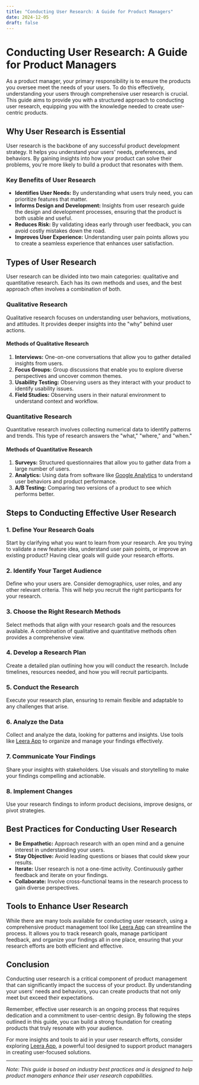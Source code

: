 ```yaml
---
title: "Conducting User Research: A Guide for Product Managers"
date: 2024-12-05
draft: false
---
```

# Conducting User Research: A Guide for Product Managers

As a product manager, your primary responsibility is to ensure the products you oversee meet the needs of your users. To do this effectively, understanding your users through comprehensive user research is crucial. This guide aims to provide you with a structured approach to conducting user research, equipping you with the knowledge needed to create user-centric products.

## Why User Research is Essential

User research is the backbone of any successful product development strategy. It helps you understand your users' needs, preferences, and behaviors. By gaining insights into how your product can solve their problems, you're more likely to build a product that resonates with them.

### Key Benefits of User Research

- **Identifies User Needs:** By understanding what users truly need, you can prioritize features that matter.
- **Informs Design and Development:** Insights from user research guide the design and development processes, ensuring that the product is both usable and useful.
- **Reduces Risk:** By validating ideas early through user feedback, you can avoid costly mistakes down the road.
- **Improves User Experience:** Understanding user pain points allows you to create a seamless experience that enhances user satisfaction.

## Types of User Research

User research can be divided into two main categories: qualitative and quantitative research. Each has its own methods and uses, and the best approach often involves a combination of both.

### Qualitative Research

Qualitative research focuses on understanding user behaviors, motivations, and attitudes. It provides deeper insights into the "why" behind user actions.

#### Methods of Qualitative Research

1. **Interviews:** One-on-one conversations that allow you to gather detailed insights from users.
2. **Focus Groups:** Group discussions that enable you to explore diverse perspectives and uncover common themes.
3. **Usability Testing:** Observing users as they interact with your product to identify usability issues.
4. **Field Studies:** Observing users in their natural environment to understand context and workflow.

### Quantitative Research

Quantitative research involves collecting numerical data to identify patterns and trends. This type of research answers the "what," "where," and "when."

#### Methods of Quantitative Research

1. **Surveys:** Structured questionnaires that allow you to gather data from a large number of users.
2. **Analytics:** Using data from software like [Google Analytics](https://analytics.google.com) to understand user behaviors and product performance.
3. **A/B Testing:** Comparing two versions of a product to see which performs better.

## Steps to Conducting Effective User Research

### 1. Define Your Research Goals

Start by clarifying what you want to learn from your research. Are you trying to validate a new feature idea, understand user pain points, or improve an existing product? Having clear goals will guide your research efforts.

### 2. Identify Your Target Audience

Define who your users are. Consider demographics, user roles, and any other relevant criteria. This will help you recruit the right participants for your research.

### 3. Choose the Right Research Methods

Select methods that align with your research goals and the resources available. A combination of qualitative and quantitative methods often provides a comprehensive view.

### 4. Develop a Research Plan

Create a detailed plan outlining how you will conduct the research. Include timelines, resources needed, and how you will recruit participants.

### 5. Conduct the Research

Execute your research plan, ensuring to remain flexible and adaptable to any challenges that arise.

### 6. Analyze the Data

Collect and analyze the data, looking for patterns and insights. Use tools like [Leera App](https://leera.app) to organize and manage your findings effectively.

### 7. Communicate Your Findings

Share your insights with stakeholders. Use visuals and storytelling to make your findings compelling and actionable.

### 8. Implement Changes

Use your research findings to inform product decisions, improve designs, or pivot strategies.

## Best Practices for Conducting User Research

- **Be Empathetic:** Approach research with an open mind and a genuine interest in understanding your users.
- **Stay Objective:** Avoid leading questions or biases that could skew your results.
- **Iterate:** User research is not a one-time activity. Continuously gather feedback and iterate on your findings.
- **Collaborate:** Involve cross-functional teams in the research process to gain diverse perspectives.

## Tools to Enhance User Research

While there are many tools available for conducting user research, using a comprehensive product management tool like [Leera App](https://leera.app) can streamline the process. It allows you to track research goals, manage participant feedback, and organize your findings all in one place, ensuring that your research efforts are both efficient and effective.

## Conclusion

Conducting user research is a critical component of product management that can significantly impact the success of your product. By understanding your users' needs and behaviors, you can create products that not only meet but exceed their expectations.

Remember, effective user research is an ongoing process that requires dedication and a commitment to user-centric design. By following the steps outlined in this guide, you can build a strong foundation for creating products that truly resonate with your audience.

For more insights and tools to aid in your user research efforts, consider exploring [Leera App](https://leera.app), a powerful tool designed to support product managers in creating user-focused solutions.

---

*Note: This guide is based on industry best practices and is designed to help product managers enhance their user research capabilities.*
